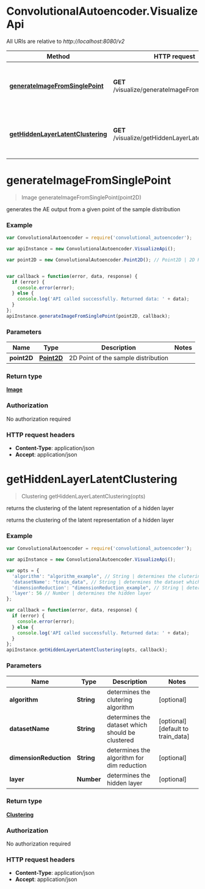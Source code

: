 # ConvolutionalAutoencoder.VisualizeApi

All URIs are relative to *http://localhost:8080/v2*

Method | HTTP request | Description
------------- | ------------- | -------------
[**generateImageFromSinglePoint**](VisualizeApi.md#generateImageFromSinglePoint) | **GET** /visualize/generateImageFromSinglePoint | generates the AE output from a given point of the sample distribution
[**getHiddenLayerLatentClustering**](VisualizeApi.md#getHiddenLayerLatentClustering) | **GET** /visualize/getHiddenLayerLatentClustering | returns the clustering of the latent representation of a hidden layer


<a name="generateImageFromSinglePoint"></a>
# **generateImageFromSinglePoint**
> Image generateImageFromSinglePoint(point2D)

generates the AE output from a given point of the sample distribution



### Example
```javascript
var ConvolutionalAutoencoder = require('convolutional_autoencoder');

var apiInstance = new ConvolutionalAutoencoder.VisualizeApi();

var point2D = new ConvolutionalAutoencoder.Point2D(); // Point2D | 2D Point of the sample distribution


var callback = function(error, data, response) {
  if (error) {
    console.error(error);
  } else {
    console.log('API called successfully. Returned data: ' + data);
  }
};
apiInstance.generateImageFromSinglePoint(point2D, callback);
```

### Parameters

Name | Type | Description  | Notes
------------- | ------------- | ------------- | -------------
 **point2D** | [**Point2D**](Point2D.md)| 2D Point of the sample distribution | 

### Return type

[**Image**](Image.md)

### Authorization

No authorization required

### HTTP request headers

 - **Content-Type**: application/json
 - **Accept**: application/json

<a name="getHiddenLayerLatentClustering"></a>
# **getHiddenLayerLatentClustering**
> Clustering getHiddenLayerLatentClustering(opts)

returns the clustering of the latent representation of a hidden layer

returns the clustering of the latent representation of a hidden layer

### Example
```javascript
var ConvolutionalAutoencoder = require('convolutional_autoencoder');

var apiInstance = new ConvolutionalAutoencoder.VisualizeApi();

var opts = { 
  'algorithm': "algorithm_example", // String | determines the clutering algorithm
  'datasetName': "train_data", // String | determines the dataset which should be clustered
  'dimensionReduction': "dimensionReduction_example", // String | determines the algorithm for dim reduction
  'layer': 56 // Number | determines the hidden layer
};

var callback = function(error, data, response) {
  if (error) {
    console.error(error);
  } else {
    console.log('API called successfully. Returned data: ' + data);
  }
};
apiInstance.getHiddenLayerLatentClustering(opts, callback);
```

### Parameters

Name | Type | Description  | Notes
------------- | ------------- | ------------- | -------------
 **algorithm** | **String**| determines the clutering algorithm | [optional] 
 **datasetName** | **String**| determines the dataset which should be clustered | [optional] [default to train_data]
 **dimensionReduction** | **String**| determines the algorithm for dim reduction | [optional] 
 **layer** | **Number**| determines the hidden layer | [optional] 

### Return type

[**Clustering**](Clustering.md)

### Authorization

No authorization required

### HTTP request headers

 - **Content-Type**: application/json
 - **Accept**: application/json

